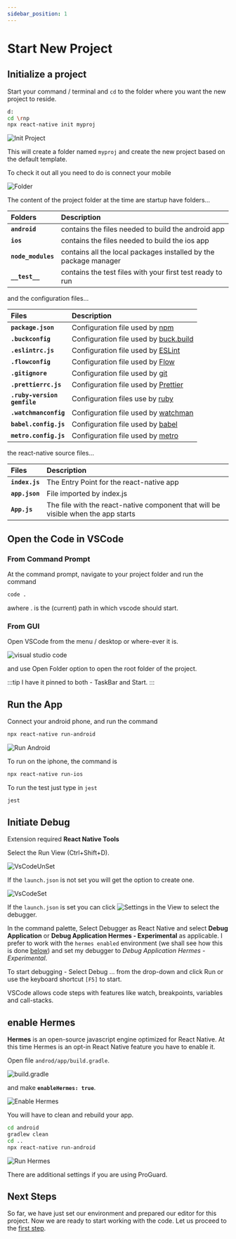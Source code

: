```yaml
---
sidebar_position: 1
---
```


# Start New Project

## Initialize a project

Start your command / terminal and `cd` to the folder where you want the new project to reside.

```bash
d:
cd \rnp
npx react-native init myproj
```

![Init Project](img/initproj.png)

This will create a folder named `myproj` and create the new project based on the default template.

To check it out all you need to do is connect your mobile

![Folder](img/myprojfolder.png)

The content of the project folder at the time are startup have folders...

| Folders | Description |
|:---|:---|
| **`android`** | contains the files needed to build the android app |
| **`ios`** | contains the files needed to build the ios app |
| **`node_modules`** | contains all the local packages installed by the package manager |
| **`__test__`** | contains the test files with your first test ready to run |

and the configuration files...

| Files | Description |
|:---|:---|
| **`package.json`** | Configuration file used by [npm](../category/package-manager) |
| **`.buckconfig`** | Configuration file used by [buck.build](https://buck.build/) |
| **`.eslintrc.js`** | Configuration file used by [ESLint](https://eslint.org/) |
| **`.flowconfig`** | Configuration file used by [Flow](https://flow.org/en/) |
| **`.gitignore`** | Configuration file used by [git](https://git-scm.com/) |
| **`.prettierrc.js`** | Configuration file used by [Prettier](https://prettier.io/) |
| **`.ruby-version`** <br /> **`gemfile`**| Configuration files use by [ruby](https://prettier.io/) |
| **`.watchmanconfig`** | Configuration file used by [watchman](https://facebook.github.io/watchman/) |
| **`babel.config.js`** | Configuration file used by [babel](https://babeljs.io/) |
| **`metro.config.js`** | Configuration file used by [metro](https://facebook.github.io/metro/) |

the react-native source files...

| Files | Description |
|:---|:---|
| **`index.js`** | The Entry Point for the react-native app |
| **`app.json`** | File imported by index.js |
| **`App.js`** | The file with the react-native component that will be visible when the app starts |

## Open the Code in VSCode

### From Command Prompt

At the command prompt, navigate to your project folder and run the command

```bash title="Launch Visual Studio Code"
code .
```

awhere . is the (current) path in which vscode should start.

### From GUI

Open VSCode from the menu / desktop or where-ever it is.

![visual studio code](img/vscodeicon.png)

and use Open Folder option to open the root folder of the project.

:::tip
I have it pinned to both - TaskBar and Start.
:::

## Run the App

Connect your android phone, and run the command

```bash title="For Android"
npx react-native run-android
```

![Run Android](img/runAndroid.jpg)

To run on the iphone, the command is

```bash title="For IOS"
npx react-native run-ios
```

To run the test just type in `jest`

```bash title="Run Test"
jest
```

## Initiate Debug

Extension required **React Native Tools**

Select the Run View (Ctrl+Shift+D).

![VsCodeUnSet](img/RunView.png)

If the `launch.json` is not set you will get the option to create one.

![VsCodeSet](img/RunViewSet.png)

If the `launch.json` is set you can click ![Settings](img/Settings.png) in the View to select the debugger.

In the command palette, Select Debugger as React Native and select **Debug Application** or **Debug Application Hermes - Experimental** as applicable. I prefer to work with the `hermes enabled` environment (we shall see how this is done [below](./first-step)) and set my debugger to _Debug Application Hermes - Experimental_.

To start debugging - Select Debug ... from the drop-down and click Run or use the keyboard shortcut `[F5]` to start.

VSCode allows code steps with features like watch, breakpoints, variables and call-stacks.

## enable Hermes

**Hermes** is an open-source javascript engine optimized for React Native. At this time Hermes is an opt-in React Native feature you have to enable it.


Open file `androd/app/build.gradle`.

![build.gradle](./img/buildgradle.png)

and make **`enableHermes: true`**.

![Enable Hermes](./img/EnableHermes.png)

You will have to clean and rebuild your app.

```bash clean and rebuild
cd android
gradlew clean
cd ..
npx react-native run-android
```

![Run Hermes](./img/runHermes.jpg)

There are additional settings if you are using ProGuard.

## Next Steps

So far, we have just set our environment and prepared our editor for this project. Now we are ready to start working with the code. Let us proceed to the [first step](./first-step).
